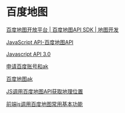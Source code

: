 百度地图
===

[百度地图开放平台 | 百度地图API SDK | 地图开发](http://lbsyun.baidu.com/)  

[JavaScript API-百度地图API](http://lbsyun.baidu.com/index.php?title=jspopular)  

[Javascript API 3.0](http://lbsyun.baidu.com/index.php?title=jspopular3.0)  

[申请百度账号和ak](http://lbsyun.baidu.com/apiconsole/key)  

[百度地图ak](http://lbsyun.baidu.com/apiconsole/key)


[JS调用百度地图API获取地理位置](https://www.cnblogs.com/sanhu/p/9002817.html)  

[前端js调用百度地图常用基本功能](https://www.jianshu.com/p/83e9acb5f971)  




